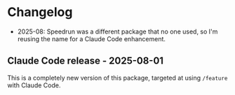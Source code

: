 # Changelog

- 2025-08: Speedrun was a different package that no one used, so I'm reusing the name for a Claude Code enhancement.

## Claude Code release - 2025-08-01

This is a completely new version of this package, targeted at using `/feature` with Claude Code.
